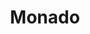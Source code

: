 ---
logohandle: monadodev
sort: monado
title: Monado
twitter: https://x.com/collabora
website: https://monado.dev/
youtube: https://youtube.com/Collabora
---